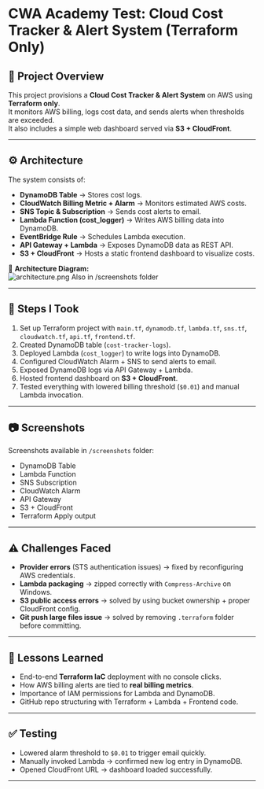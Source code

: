 # CWA Academy Test: Cloud Cost Tracker & Alert System (Terraform Only)

## 📌 Project Overview
This project provisions a **Cloud Cost Tracker & Alert System** on AWS using **Terraform only**.  
It monitors AWS billing, logs cost data, and sends alerts when thresholds are exceeded.  
It also includes a simple web dashboard served via **S3 + CloudFront**.

---

## ⚙️ Architecture
The system consists of:
- **DynamoDB Table** → Stores cost logs.
- **CloudWatch Billing Metric + Alarm** → Monitors estimated AWS costs.
- **SNS Topic & Subscription** → Sends cost alerts to email.
- **Lambda Function (cost_logger)** → Writes AWS billing data into DynamoDB.
- **EventBridge Rule** → Schedules Lambda execution.
- **API Gateway + Lambda** → Exposes DynamoDB data as REST API.
- **S3 + CloudFront** → Hosts a static frontend dashboard to visualize costs.

📌 **Architecture Diagram:**  
![architecture.png](architecture_diagram.png) Also in /screenshots folder

---

## 🚀 Steps I Took
1. Set up Terraform project with `main.tf`, `dynamodb.tf`, `lambda.tf`, `sns.tf`, `cloudwatch.tf`, `api.tf`, `frontend.tf`.
2. Created DynamoDB table (`cost-tracker-logs`).
3. Deployed Lambda (`cost_logger`) to write logs into DynamoDB.
4. Configured CloudWatch Alarm + SNS to send alerts to email.
5. Exposed DynamoDB logs via API Gateway + Lambda.
6. Hosted frontend dashboard on **S3 + CloudFront**.
7. Tested everything with lowered billing threshold (`$0.01`) and manual Lambda invocation.

---

## 📷 Screenshots
Screenshots available in `/screenshots` folder:
- DynamoDB Table
- Lambda Function
- SNS Subscription
- CloudWatch Alarm
- API Gateway
- S3 + CloudFront
- Terraform Apply output

---

## ⚠️ Challenges Faced
- **Provider errors** (STS authentication issues) → fixed by reconfiguring AWS credentials.  
- **Lambda packaging** → zipped correctly with `Compress-Archive` on Windows.  
- **S3 public access errors** → solved by using bucket ownership + proper CloudFront config.  
- **Git push large files issue** → solved by removing `.terraform` folder before committing.  

---

## 🎯 Lessons Learned
- End-to-end **Terraform IaC** deployment with no console clicks.  
- How AWS billing alerts are tied to **real billing metrics**.  
- Importance of IAM permissions for Lambda and DynamoDB.  
- GitHub repo structuring with Terraform + Lambda + Frontend code.  

---

## ✅ Testing
- Lowered alarm threshold to `$0.01` to trigger email quickly.  
- Manually invoked Lambda → confirmed new log entry in DynamoDB.  
- Opened CloudFront URL → dashboard loaded successfully.  

---

